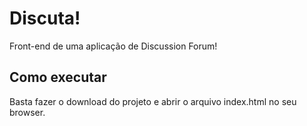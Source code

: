 # Discuta!

Front-end de uma aplicação de Discussion Forum!

## Como executar

Basta fazer o download do projeto e abrir o arquivo index.html no seu browser.
